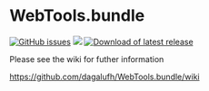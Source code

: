 WebTools.bundle
===============
[![GitHub issues](https://img.shields.io/github/issues/dagalufh/WebTools.bundle.svg?style=flat)](https://github.com/dagalufh/WebTools.bundle/issues) [![](https://img.shields.io/github/release/dagalufh/WebTools.bundle.svg?style=flat)](https://github.com/dagalufh/WebTools.bundle/releases) [![Download of latest release](https://img.shields.io/github/downloads/dagalufh/WebTools.bundle/latest/total.svg?style=flat)](https://github.com/dagalufh/WebTools.bundle/releases/latest)


Please see the wiki for futher information

https://github.com/dagalufh/WebTools.bundle/wiki


